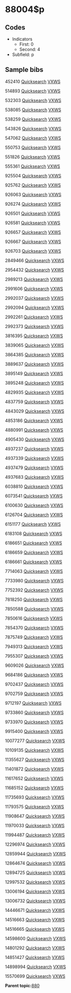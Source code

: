 # 88004$p

## Codes

-   Indicators
    -   First: 0
    -   Second: 4
-   Subfield: p

## Sample bibs

452410 [Quicksearch](https://search.library.yale.edu/catalog/452410) [VXWS](http://prodorbis.library.yale.edu:7014/vxws/GetHoldingsService?bibId=452410)

514893 [Quicksearch](https://search.library.yale.edu/catalog/514893) [VXWS](http://prodorbis.library.yale.edu:7014/vxws/GetHoldingsService?bibId=514893)

532303 [Quicksearch](https://search.library.yale.edu/catalog/532303) [VXWS](http://prodorbis.library.yale.edu:7014/vxws/GetHoldingsService?bibId=532303)

538085 [Quicksearch](https://search.library.yale.edu/catalog/538085) [VXWS](http://prodorbis.library.yale.edu:7014/vxws/GetHoldingsService?bibId=538085)

538259 [Quicksearch](https://search.library.yale.edu/catalog/538259) [VXWS](http://prodorbis.library.yale.edu:7014/vxws/GetHoldingsService?bibId=538259)

543826 [Quicksearch](https://search.library.yale.edu/catalog/543826) [VXWS](http://prodorbis.library.yale.edu:7014/vxws/GetHoldingsService?bibId=543826)

547062 [Quicksearch](https://search.library.yale.edu/catalog/547062) [VXWS](http://prodorbis.library.yale.edu:7014/vxws/GetHoldingsService?bibId=547062)

550753 [Quicksearch](https://search.library.yale.edu/catalog/550753) [VXWS](http://prodorbis.library.yale.edu:7014/vxws/GetHoldingsService?bibId=550753)

551826 [Quicksearch](https://search.library.yale.edu/catalog/551826) [VXWS](http://prodorbis.library.yale.edu:7014/vxws/GetHoldingsService?bibId=551826)

555361 [Quicksearch](https://search.library.yale.edu/catalog/555361) [VXWS](http://prodorbis.library.yale.edu:7014/vxws/GetHoldingsService?bibId=555361)

925504 [Quicksearch](https://search.library.yale.edu/catalog/925504) [VXWS](http://prodorbis.library.yale.edu:7014/vxws/GetHoldingsService?bibId=925504)

925762 [Quicksearch](https://search.library.yale.edu/catalog/925762) [VXWS](http://prodorbis.library.yale.edu:7014/vxws/GetHoldingsService?bibId=925762)

926063 [Quicksearch](https://search.library.yale.edu/catalog/926063) [VXWS](http://prodorbis.library.yale.edu:7014/vxws/GetHoldingsService?bibId=926063)

926274 [Quicksearch](https://search.library.yale.edu/catalog/926274) [VXWS](http://prodorbis.library.yale.edu:7014/vxws/GetHoldingsService?bibId=926274)

926501 [Quicksearch](https://search.library.yale.edu/catalog/926501) [VXWS](http://prodorbis.library.yale.edu:7014/vxws/GetHoldingsService?bibId=926501)

926581 [Quicksearch](https://search.library.yale.edu/catalog/926581) [VXWS](http://prodorbis.library.yale.edu:7014/vxws/GetHoldingsService?bibId=926581)

926657 [Quicksearch](https://search.library.yale.edu/catalog/926657) [VXWS](http://prodorbis.library.yale.edu:7014/vxws/GetHoldingsService?bibId=926657)

926667 [Quicksearch](https://search.library.yale.edu/catalog/926667) [VXWS](http://prodorbis.library.yale.edu:7014/vxws/GetHoldingsService?bibId=926667)

926703 [Quicksearch](https://search.library.yale.edu/catalog/926703) [VXWS](http://prodorbis.library.yale.edu:7014/vxws/GetHoldingsService?bibId=926703)

2849466 [Quicksearch](https://search.library.yale.edu/catalog/2849466) [VXWS](http://prodorbis.library.yale.edu:7014/vxws/GetHoldingsService?bibId=2849466)

2954432 [Quicksearch](https://search.library.yale.edu/catalog/2954432) [VXWS](http://prodorbis.library.yale.edu:7014/vxws/GetHoldingsService?bibId=2954432)

2989213 [Quicksearch](https://search.library.yale.edu/catalog/2989213) [VXWS](http://prodorbis.library.yale.edu:7014/vxws/GetHoldingsService?bibId=2989213)

2991606 [Quicksearch](https://search.library.yale.edu/catalog/2991606) [VXWS](http://prodorbis.library.yale.edu:7014/vxws/GetHoldingsService?bibId=2991606)

2992037 [Quicksearch](https://search.library.yale.edu/catalog/2992037) [VXWS](http://prodorbis.library.yale.edu:7014/vxws/GetHoldingsService?bibId=2992037)

2992094 [Quicksearch](https://search.library.yale.edu/catalog/2992094) [VXWS](http://prodorbis.library.yale.edu:7014/vxws/GetHoldingsService?bibId=2992094)

2992261 [Quicksearch](https://search.library.yale.edu/catalog/2992261) [VXWS](http://prodorbis.library.yale.edu:7014/vxws/GetHoldingsService?bibId=2992261)

2992373 [Quicksearch](https://search.library.yale.edu/catalog/2992373) [VXWS](http://prodorbis.library.yale.edu:7014/vxws/GetHoldingsService?bibId=2992373)

3816395 [Quicksearch](https://search.library.yale.edu/catalog/3816395) [VXWS](http://prodorbis.library.yale.edu:7014/vxws/GetHoldingsService?bibId=3816395)

3839065 [Quicksearch](https://search.library.yale.edu/catalog/3839065) [VXWS](http://prodorbis.library.yale.edu:7014/vxws/GetHoldingsService?bibId=3839065)

3864385 [Quicksearch](https://search.library.yale.edu/catalog/3864385) [VXWS](http://prodorbis.library.yale.edu:7014/vxws/GetHoldingsService?bibId=3864385)

3889637 [Quicksearch](https://search.library.yale.edu/catalog/3889637) [VXWS](http://prodorbis.library.yale.edu:7014/vxws/GetHoldingsService?bibId=3889637)

3895149 [Quicksearch](https://search.library.yale.edu/catalog/3895149) [VXWS](http://prodorbis.library.yale.edu:7014/vxws/GetHoldingsService?bibId=3895149)

3895248 [Quicksearch](https://search.library.yale.edu/catalog/3895248) [VXWS](http://prodorbis.library.yale.edu:7014/vxws/GetHoldingsService?bibId=3895248)

4829935 [Quicksearch](https://search.library.yale.edu/catalog/4829935) [VXWS](http://prodorbis.library.yale.edu:7014/vxws/GetHoldingsService?bibId=4829935)

4837759 [Quicksearch](https://search.library.yale.edu/catalog/4837759) [VXWS](http://prodorbis.library.yale.edu:7014/vxws/GetHoldingsService?bibId=4837759)

4843029 [Quicksearch](https://search.library.yale.edu/catalog/4843029) [VXWS](http://prodorbis.library.yale.edu:7014/vxws/GetHoldingsService?bibId=4843029)

4853186 [Quicksearch](https://search.library.yale.edu/catalog/4853186) [VXWS](http://prodorbis.library.yale.edu:7014/vxws/GetHoldingsService?bibId=4853186)

4880991 [Quicksearch](https://search.library.yale.edu/catalog/4880991) [VXWS](http://prodorbis.library.yale.edu:7014/vxws/GetHoldingsService?bibId=4880991)

4905430 [Quicksearch](https://search.library.yale.edu/catalog/4905430) [VXWS](http://prodorbis.library.yale.edu:7014/vxws/GetHoldingsService?bibId=4905430)

4937237 [Quicksearch](https://search.library.yale.edu/catalog/4937237) [VXWS](http://prodorbis.library.yale.edu:7014/vxws/GetHoldingsService?bibId=4937237)

4937339 [Quicksearch](https://search.library.yale.edu/catalog/4937339) [VXWS](http://prodorbis.library.yale.edu:7014/vxws/GetHoldingsService?bibId=4937339)

4937479 [Quicksearch](https://search.library.yale.edu/catalog/4937479) [VXWS](http://prodorbis.library.yale.edu:7014/vxws/GetHoldingsService?bibId=4937479)

4937683 [Quicksearch](https://search.library.yale.edu/catalog/4937683) [VXWS](http://prodorbis.library.yale.edu:7014/vxws/GetHoldingsService?bibId=4937683)

6038810 [Quicksearch](https://search.library.yale.edu/catalog/6038810) [VXWS](http://prodorbis.library.yale.edu:7014/vxws/GetHoldingsService?bibId=6038810)

6073541 [Quicksearch](https://search.library.yale.edu/catalog/6073541) [VXWS](http://prodorbis.library.yale.edu:7014/vxws/GetHoldingsService?bibId=6073541)

6100630 [Quicksearch](https://search.library.yale.edu/catalog/6100630) [VXWS](http://prodorbis.library.yale.edu:7014/vxws/GetHoldingsService?bibId=6100630)

6126704 [Quicksearch](https://search.library.yale.edu/catalog/6126704) [VXWS](http://prodorbis.library.yale.edu:7014/vxws/GetHoldingsService?bibId=6126704)

6151177 [Quicksearch](https://search.library.yale.edu/catalog/6151177) [VXWS](http://prodorbis.library.yale.edu:7014/vxws/GetHoldingsService?bibId=6151177)

6183108 [Quicksearch](https://search.library.yale.edu/catalog/6183108) [VXWS](http://prodorbis.library.yale.edu:7014/vxws/GetHoldingsService?bibId=6183108)

6186651 [Quicksearch](https://search.library.yale.edu/catalog/6186651) [VXWS](http://prodorbis.library.yale.edu:7014/vxws/GetHoldingsService?bibId=6186651)

6186659 [Quicksearch](https://search.library.yale.edu/catalog/6186659) [VXWS](http://prodorbis.library.yale.edu:7014/vxws/GetHoldingsService?bibId=6186659)

6186661 [Quicksearch](https://search.library.yale.edu/catalog/6186661) [VXWS](http://prodorbis.library.yale.edu:7014/vxws/GetHoldingsService?bibId=6186661)

7714063 [Quicksearch](https://search.library.yale.edu/catalog/7714063) [VXWS](http://prodorbis.library.yale.edu:7014/vxws/GetHoldingsService?bibId=7714063)

7733980 [Quicksearch](https://search.library.yale.edu/catalog/7733980) [VXWS](http://prodorbis.library.yale.edu:7014/vxws/GetHoldingsService?bibId=7733980)

7752392 [Quicksearch](https://search.library.yale.edu/catalog/7752392) [VXWS](http://prodorbis.library.yale.edu:7014/vxws/GetHoldingsService?bibId=7752392)

7818250 [Quicksearch](https://search.library.yale.edu/catalog/7818250) [VXWS](http://prodorbis.library.yale.edu:7014/vxws/GetHoldingsService?bibId=7818250)

7850588 [Quicksearch](https://search.library.yale.edu/catalog/7850588) [VXWS](http://prodorbis.library.yale.edu:7014/vxws/GetHoldingsService?bibId=7850588)

7850616 [Quicksearch](https://search.library.yale.edu/catalog/7850616) [VXWS](http://prodorbis.library.yale.edu:7014/vxws/GetHoldingsService?bibId=7850616)

7854370 [Quicksearch](https://search.library.yale.edu/catalog/7854370) [VXWS](http://prodorbis.library.yale.edu:7014/vxws/GetHoldingsService?bibId=7854370)

7875749 [Quicksearch](https://search.library.yale.edu/catalog/7875749) [VXWS](http://prodorbis.library.yale.edu:7014/vxws/GetHoldingsService?bibId=7875749)

7949313 [Quicksearch](https://search.library.yale.edu/catalog/7949313) [VXWS](http://prodorbis.library.yale.edu:7014/vxws/GetHoldingsService?bibId=7949313)

7955307 [Quicksearch](https://search.library.yale.edu/catalog/7955307) [VXWS](http://prodorbis.library.yale.edu:7014/vxws/GetHoldingsService?bibId=7955307)

9609026 [Quicksearch](https://search.library.yale.edu/catalog/9609026) [VXWS](http://prodorbis.library.yale.edu:7014/vxws/GetHoldingsService?bibId=9609026)

9684186 [Quicksearch](https://search.library.yale.edu/catalog/9684186) [VXWS](http://prodorbis.library.yale.edu:7014/vxws/GetHoldingsService?bibId=9684186)

9702437 [Quicksearch](https://search.library.yale.edu/catalog/9702437) [VXWS](http://prodorbis.library.yale.edu:7014/vxws/GetHoldingsService?bibId=9702437)

9702759 [Quicksearch](https://search.library.yale.edu/catalog/9702759) [VXWS](http://prodorbis.library.yale.edu:7014/vxws/GetHoldingsService?bibId=9702759)

9712197 [Quicksearch](https://search.library.yale.edu/catalog/9712197) [VXWS](http://prodorbis.library.yale.edu:7014/vxws/GetHoldingsService?bibId=9712197)

9733860 [Quicksearch](https://search.library.yale.edu/catalog/9733860) [VXWS](http://prodorbis.library.yale.edu:7014/vxws/GetHoldingsService?bibId=9733860)

9733970 [Quicksearch](https://search.library.yale.edu/catalog/9733970) [VXWS](http://prodorbis.library.yale.edu:7014/vxws/GetHoldingsService?bibId=9733970)

9915400 [Quicksearch](https://search.library.yale.edu/catalog/9915400) [VXWS](http://prodorbis.library.yale.edu:7014/vxws/GetHoldingsService?bibId=9915400)

10077277 [Quicksearch](https://search.library.yale.edu/catalog/10077277) [VXWS](http://prodorbis.library.yale.edu:7014/vxws/GetHoldingsService?bibId=10077277)

10109135 [Quicksearch](https://search.library.yale.edu/catalog/10109135) [VXWS](http://prodorbis.library.yale.edu:7014/vxws/GetHoldingsService?bibId=10109135)

11355627 [Quicksearch](https://search.library.yale.edu/catalog/11355627) [VXWS](http://prodorbis.library.yale.edu:7014/vxws/GetHoldingsService?bibId=11355627)

11401872 [Quicksearch](https://search.library.yale.edu/catalog/11401872) [VXWS](http://prodorbis.library.yale.edu:7014/vxws/GetHoldingsService?bibId=11401872)

11617652 [Quicksearch](https://search.library.yale.edu/catalog/11617652) [VXWS](http://prodorbis.library.yale.edu:7014/vxws/GetHoldingsService?bibId=11617652)

11685152 [Quicksearch](https://search.library.yale.edu/catalog/11685152) [VXWS](http://prodorbis.library.yale.edu:7014/vxws/GetHoldingsService?bibId=11685152)

11735693 [Quicksearch](https://search.library.yale.edu/catalog/11735693) [VXWS](http://prodorbis.library.yale.edu:7014/vxws/GetHoldingsService?bibId=11735693)

11793575 [Quicksearch](https://search.library.yale.edu/catalog/11793575) [VXWS](http://prodorbis.library.yale.edu:7014/vxws/GetHoldingsService?bibId=11793575)

11908647 [Quicksearch](https://search.library.yale.edu/catalog/11908647) [VXWS](http://prodorbis.library.yale.edu:7014/vxws/GetHoldingsService?bibId=11908647)

11970033 [Quicksearch](https://search.library.yale.edu/catalog/11970033) [VXWS](http://prodorbis.library.yale.edu:7014/vxws/GetHoldingsService?bibId=11970033)

11994487 [Quicksearch](https://search.library.yale.edu/catalog/11994487) [VXWS](http://prodorbis.library.yale.edu:7014/vxws/GetHoldingsService?bibId=11994487)

12296974 [Quicksearch](https://search.library.yale.edu/catalog/12296974) [VXWS](http://prodorbis.library.yale.edu:7014/vxws/GetHoldingsService?bibId=12296974)

12859944 [Quicksearch](https://search.library.yale.edu/catalog/12859944) [VXWS](http://prodorbis.library.yale.edu:7014/vxws/GetHoldingsService?bibId=12859944)

12864674 [Quicksearch](https://search.library.yale.edu/catalog/12864674) [VXWS](http://prodorbis.library.yale.edu:7014/vxws/GetHoldingsService?bibId=12864674)

12894725 [Quicksearch](https://search.library.yale.edu/catalog/12894725) [VXWS](http://prodorbis.library.yale.edu:7014/vxws/GetHoldingsService?bibId=12894725)

12997532 [Quicksearch](https://search.library.yale.edu/catalog/12997532) [VXWS](http://prodorbis.library.yale.edu:7014/vxws/GetHoldingsService?bibId=12997532)

13006194 [Quicksearch](https://search.library.yale.edu/catalog/13006194) [VXWS](http://prodorbis.library.yale.edu:7014/vxws/GetHoldingsService?bibId=13006194)

13006732 [Quicksearch](https://search.library.yale.edu/catalog/13006732) [VXWS](http://prodorbis.library.yale.edu:7014/vxws/GetHoldingsService?bibId=13006732)

14446671 [Quicksearch](https://search.library.yale.edu/catalog/14446671) [VXWS](http://prodorbis.library.yale.edu:7014/vxws/GetHoldingsService?bibId=14446671)

14516663 [Quicksearch](https://search.library.yale.edu/catalog/14516663) [VXWS](http://prodorbis.library.yale.edu:7014/vxws/GetHoldingsService?bibId=14516663)

14516665 [Quicksearch](https://search.library.yale.edu/catalog/14516665) [VXWS](http://prodorbis.library.yale.edu:7014/vxws/GetHoldingsService?bibId=14516665)

14598600 [Quicksearch](https://search.library.yale.edu/catalog/14598600) [VXWS](http://prodorbis.library.yale.edu:7014/vxws/GetHoldingsService?bibId=14598600)

14801292 [Quicksearch](https://search.library.yale.edu/catalog/14801292) [VXWS](http://prodorbis.library.yale.edu:7014/vxws/GetHoldingsService?bibId=14801292)

14851427 [Quicksearch](https://search.library.yale.edu/catalog/14851427) [VXWS](http://prodorbis.library.yale.edu:7014/vxws/GetHoldingsService?bibId=14851427)

14898994 [Quicksearch](https://search.library.yale.edu/catalog/14898994) [VXWS](http://prodorbis.library.yale.edu:7014/vxws/GetHoldingsService?bibId=14898994)

15570699 [Quicksearch](https://search.library.yale.edu/catalog/15570699) [VXWS](http://prodorbis.library.yale.edu:7014/vxws/GetHoldingsService?bibId=15570699)

**Parent topic:**[880](../../tags/880/880.md)

